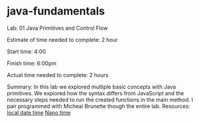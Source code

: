 # java-fundamentals

Lab: 01 Java Primitives and Control Flow

Estimate of time needed to complete: 2 hour

Start time: 4:00

Finish time: 6:00pm

Actual time needed to complete: 2 hours

Summary: In this lab we explored multiple basic concepts with Java primitives. We explored how the syntax differs from JavaScript and the necessary steps needed to run the created functions in the main method. I pair programmed with Micheal Brunette though the entire lab.
Resources:
[local date time](https://howtodoinjava.com/java/date-time/execution-elapsed-time/#2-systemnanotime)
[Nano time](https://mkyong.com/java8/java-8-how-to-format-localdatetime/)